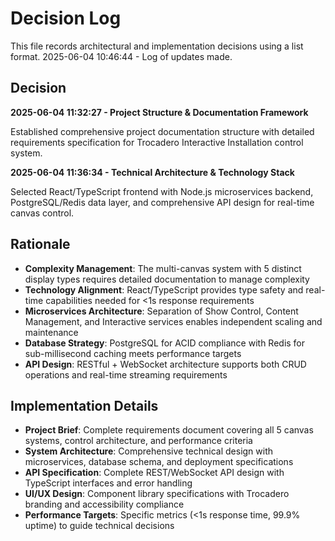 # Decision Log

This file records architectural and implementation decisions using a list format.
2025-06-04 10:46:44 - Log of updates made.

## Decision

**2025-06-04 11:32:27 - Project Structure & Documentation Framework**

Established comprehensive project documentation structure with detailed requirements specification for Trocadero Interactive Installation control system.

**2025-06-04 11:36:34 - Technical Architecture & Technology Stack**

Selected React/TypeScript frontend with Node.js microservices backend, PostgreSQL/Redis data layer, and comprehensive API design for real-time canvas control.

## Rationale

* **Complexity Management**: The multi-canvas system with 5 distinct display types requires detailed documentation to manage complexity
* **Technology Alignment**: React/TypeScript provides type safety and real-time capabilities needed for <1s response requirements
* **Microservices Architecture**: Separation of Show Control, Content Management, and Interactive services enables independent scaling and maintenance
* **Database Strategy**: PostgreSQL for ACID compliance with Redis for sub-millisecond caching meets performance targets
* **API Design**: RESTful + WebSocket architecture supports both CRUD operations and real-time streaming requirements

## Implementation Details

* **Project Brief**: Complete requirements document covering all 5 canvas systems, control architecture, and performance criteria
* **System Architecture**: Comprehensive technical design with microservices, database schema, and deployment specifications
* **API Specification**: Complete REST/WebSocket API design with TypeScript interfaces and error handling
* **UI/UX Design**: Component library specifications with Trocadero branding and accessibility compliance
* **Performance Targets**: Specific metrics (<1s response time, 99.9% uptime) to guide technical decisions